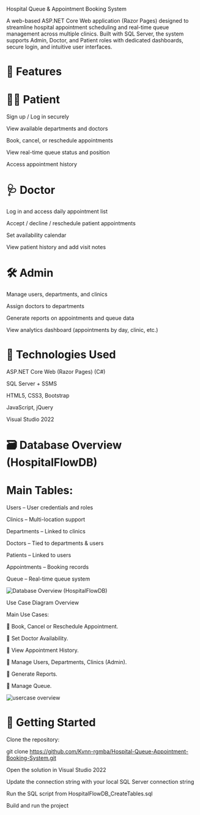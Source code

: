 Hospital Queue & Appointment Booking System

A web-based ASP.NET Core Web application (Razor Pages) designed to streamline hospital appointment scheduling and real-time queue management across multiple clinics. Built with SQL Server, the system supports Admin, Doctor, and Patient roles with dedicated dashboards, secure login, and intuitive user interfaces.

🌟 Features
=============

👨‍⚕️ Patient
=============

Sign up / Log in securely

View available departments and doctors

Book, cancel, or reschedule appointments

View real-time queue status and position

Access appointment history

🩺 Doctor
=============

Log in and access daily appointment list

Accept / decline / reschedule patient appointments

Set availability calendar

View patient history and add visit notes

🛠 Admin
=============

Manage users, departments, and clinics

Assign doctors to departments

Generate reports on appointments and queue data

View analytics dashboard (appointments by day, clinic, etc.)

🧱 Technologies Used
======================

ASP.NET Core Web (Razor Pages) (C#)

SQL Server + SSMS

HTML5, CSS3, Bootstrap

JavaScript, jQuery

Visual Studio 2022

🗃 Database Overview (HospitalFlowDB)
=====================================

Main Tables:
============

Users – User credentials and roles

Clinics – Multi-location support

Departments – Linked to clinics

Doctors – Tied to departments & users

Patients – Linked to users

Appointments – Booking records

Queue – Real-time queue system

![Database Overview (HospitalFlowDB)](https://github.com/user-attachments/assets/82c8ab60-ace4-4410-8a8d-5f956de67793)

Use Case Diagram Overview 

Main Use Cases:

 Book, Cancel or Reschedule Appointment. 

 Set Doctor Availability. 

 View Appointment History.

 Manage Users, Departments, Clinics (Admin). 

 Generate Reports.

 Manage Queue.

![usercase overview](https://github.com/user-attachments/assets/99c61df4-df2d-495e-ad68-633f41c69882)


🚀 Getting Started
====================

Clone the repository:

git clone https://github.com/Kvnn-rgmba/Hospital-Queue-Appointment-Booking-System.git

Open the solution in Visual Studio 2022

Update the connection string with your local SQL Server connection string

Run the SQL script from HospitalFlowDB_CreateTables.sql

Build and run the project
